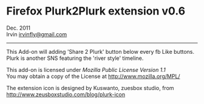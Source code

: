 Firefox Plurk2Plurk extension  v0.6
===================================
Dec. 2011  
Irvin  <irvinfly@gmail.com>
___

This Add-on will adding 'Share 2 Plurk' button below every fb Like buttons.  
Plurk is another SNS featuring the 'river style' timeline.

This add-on is licensed under _Mozilla Public License Version 1.1_  
You may obtain a copy of the License at <http://www.mozilla.org/MPL/>

The extension icon is designed by Kuswanto, zuesbox studio, from  
<http://www.zeusboxstudio.com/blog/plurk-icon>